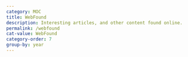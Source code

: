```yaml
---
category: MOC
title: WebFound
description: Interesting articles, and other content found online.
permalink: /webfound
cat-value: WebFound
category-order: 7
group-by: year
---
```

